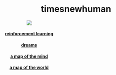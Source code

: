 <body>
    <div class="doc_container">
        <div class="container">
            <h1 align="center">timesnewhuman</h1>
            <div align="center" style="width: 200px;">
                <a href="https://github.com/timesnewhuman/machinelearning.github.io">
                    <h4>
                        <img src="https://github.com/timesnewhuman/machinelearning.github.io/blob/main/bayesian_bandit.gif">
                    </h4>
                </a>
                <a href="https://github.com/timesnewhuman/machinelearning.github.io">
                    <h4>reinforcement learning</h4>
                </a>
            </div>
            <div align="center" style="width: 200px;">
                <a href="">
                    <h4>dreams</h4>
                </a>
                <a href="">
                    <h4>a map of the mind</h4>
                </a>
                <a href="">
                    <h4>a map of the world</h4>
                </a>
            </div>
        </div>
    </div>
</body>
